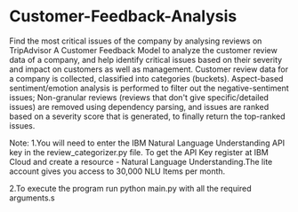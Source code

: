 # Customer-Feedback-Analysis
Find the most critical issues of the company by analysing reviews on TripAdvisor
A Customer Feedback Model to analyze the customer review data of a company, and help identify critical issues based on their severity and impact on customers as well as management.
Customer review data for a company is collected, classified into categories (buckets). Aspect-based sentiment/emotion analysis is performed to filter out the negative-sentiment issues; Non-granular reviews (reviews that don't give specific/detailed issues) are removed using dependency parsing, and issues are ranked based on a severity score that is generated, to finally return the top-ranked issues.

Note:
1.You will need to enter the IBM Natural Language Understanding API key in the review_categorizer.py file.
To get the API Key register at IBM Cloud and create a resource - Natural Language Understanding.The lite account gives you access to 30,000 NLU  Items per month.

2.To execute the program run python main.py with all the required arguments.s
